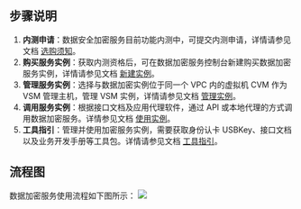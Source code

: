 ## 步骤说明 
1. **内测申请**：数据安全加密服务目前功能内测中，可提交内测申请，详情请参见文档 [选购须知](https://cloud.tencent.com/document/product/639/34138)。
1. **购买服务实例**：获取内测资格后，可在数据加密服务控制台新建购买数据加密服务实例，详情请参见文档 [新建实例](https://cloud.tencent.com/document/product/639/34287)。
1. **管理服务实例**：选择与数据加密实例位于同一个 VPC 内的虚拟机 CVM 作为 VSM 管理主机，管理 VSM 实例，详情请参见文档 [管理实例]()。
1. **调用服务实例**：根据接口文档及应用代理软件，通过 API 或本地代理的方式调用数据加密服务。详情参见文档 [使用实例]()。
1. **工具指引**：管理并使用加密服务实例，需要获取身份认卡 USBKey、接口文档以及业务开发手册等工具包。详情请参见文档 [工具指引]()。

## 流程图
数据加密服务使用流程如下图所示：
![](https://main.qcloudimg.com/raw/7eaf2b60105461ba447ccc06342e89b8.png)
